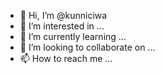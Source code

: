 - 👋 Hi, I’m @kunniciwa
- 👀 I’m interested in ...
- 🌱 I’m currently learning ...
- 💞️ I’m looking to collaborate on ...
- 📫 How to reach me ...

<!---
kunniciwa/kunniciwa is a ✨ special ✨ repository because its `README.md` (this file) appears on your GitHub profile.
You can click the Preview link to take a look at your changes.
--->
